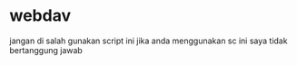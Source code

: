 # webdav
jangan di salah gunakan script ini jika anda menggunakan sc ini saya tidak bertanggung jawab
